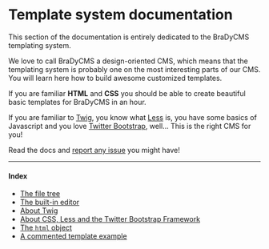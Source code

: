 # Template system documentation

This section of the documentation is entirely dedicated to the BraDyCMS templating system.

We love to call BraDyCMS a design-oriented CMS, which means that the templating system is
probably one on the most interesting parts of our CMS. You will learn here how to build
awesome customized templates.

If you are familiar **HTML** and **CSS** you should be able to create beautiful basic templates 
for BraDyCMS in an hour.

If you are familiar to [Twig](http://twig.sensiolabs.org/doc/templates.html), you know what
[Less](http://lesscss.org/) is, you have some basics of Javascript and you love [Twitter Bootstrap](http://getbootstrap.com),
well... This is the right CMS for you!

Read the docs and [report any issue](https://github.com/jbogdani/BraDyCMS/issues) you might have!

----

#### Index

- [The file tree](#docs/read/tmpl_files)
- [The built-in editor](#docs/read/tmpl_editor)
- [About Twig](#docs/read/tmpl_twig)
- [About CSS, Less and the Twitter Bootstrap Framework](#docs/read/tmpl_less)
- [The `html` object](#docs/read/tmpl_html)
- [A commented template example](#docs/read/tmpl_example)
